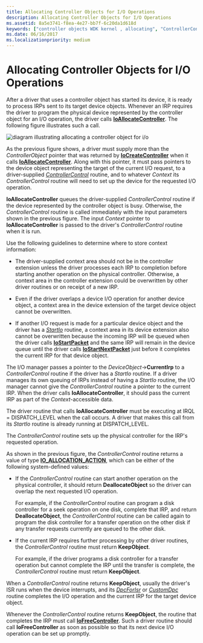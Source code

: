 ```yaml
---
title: Allocating Controller Objects for I/O Operations
description: Allocating Controller Objects for I/O Operations
ms.assetid: 8a5e3741-f8ea-4e27-bb7f-6c20da1d618d
keywords: ["controller objects WDK kernel , allocating", "ControllerControl routines, controller object allocation", "IoAllocateController", "allocating controller objects"]
ms.date: 06/16/2017
ms.localizationpriority: medium
---
```


# Allocating Controller Objects for I/O Operations





After a driver that uses a controller object has started its device, it is ready to process IRPs sent to its target device objects. Whenever an IRP requires the driver to program the physical device represented by the controller object for an I/O operation, the driver calls [**IoAllocateController**](https://msdn.microsoft.com/library/windows/hardware/ff548224). The following figure illustrates such a call.

![diagram illustrating allocating a controller object for i/o](images/3ctlaloc.png)

As the previous figure shows, a driver must supply more than the *ControllerObject* pointer that was returned by [**IoCreateController**](https://msdn.microsoft.com/library/windows/hardware/ff548395) when it calls [**IoAllocateController**](https://msdn.microsoft.com/library/windows/hardware/ff548224). Along with this pointer, it must pass pointers to the device object representing the target of the current I/O request, to a driver-supplied [*ControllerControl*](https://msdn.microsoft.com/library/windows/hardware/ff542049) routine, and to whatever *Context* its *ControllerControl* routine will need to set up the device for the requested I/O operation.

**IoAllocateController** queues the driver-supplied *ControllerControl* routine if the device represented by the controller object is busy. Otherwise, the *ControllerControl* routine is called immediately with the input parameters shown in the previous figure. The input *Context* pointer to **IoAllocateController** is passed to the driver's *ControllerControl* routine when it is run.

Use the following guidelines to determine where to store context information:

-   The driver-supplied context area should not be in the controller extension unless the driver processes each IRP to completion before starting another operation on the physical controller. Otherwise, a context area in the controller extension could be overwritten by other driver routines or on receipt of a new IRP.

-   Even if the driver overlaps a device I/O operation for another device object, a context area in the device extension of the target device object cannot be overwritten.

-   If another I/O request is made for a particular device object and the driver has a [*StartIo*](https://msdn.microsoft.com/library/windows/hardware/ff563858) routine, a context area in its device extension also cannot be overwritten because the incoming IRP will be queued when the driver calls [**IoStartPacket**](https://msdn.microsoft.com/library/windows/hardware/ff550370) and the same IRP will remain in the device queue until the driver calls [**IoStartNextPacket**](https://msdn.microsoft.com/library/windows/hardware/ff550358) just before it completes the current IRP for that device object.

The I/O manager passes a pointer to the *DeviceObject*-&gt;**CurrentIrp** to a *ControllerControl* routine if the driver has a *StartIo* routine. If a driver manages its own queuing of IRPs instead of having a *StartIo* routine, the I/O manager cannot give the *ControllerControl* routine a pointer to the current IRP. When the driver calls **IoAllocateController**, it should pass the current IRP as part of the *Context*-accessible data.

The driver routine that calls **IoAllocateController** must be executing at IRQL = DISPATCH\_LEVEL when the call occurs. A driver that makes this call from its *StartIo* routine is already running at DISPATCH\_LEVEL.

The *ControllerControl* routine sets up the physical controller for the IRP's requested operation.

As shown in the previous figure, the *ControllerControl* routine returns a value of type [**IO\_ALLOCATION\_ACTION**](https://msdn.microsoft.com/library/windows/hardware/ff550534), which can be either of the following system-defined values:

-   If the *ControllerControl* routine can start another operation on the physical controller, it should return **DeallocateObject** so the driver can overlap the next requested I/O operation.

    For example, if the *ControllerControl* routine can program a disk controller for a seek operation on one disk, complete that IRP, and return **DeallocateObject**, the *ControllerControl* routine can be called again to program the disk controller for a transfer operation on the other disk if any transfer requests currently are queued to the other disk.

-   If the current IRP requires further processing by other driver routines, the *ControllerControl* routine must return **KeepObject**.

    For example, if the driver programs a disk controller for a transfer operation but cannot complete the IRP until the transfer is complete, the *ControllerControl* routine must return **KeepObject**.

When a *ControllerControl* routine returns **KeepObject**, usually the driver's ISR runs when the device interrupts, and its [*DpcForIsr*](https://msdn.microsoft.com/library/windows/hardware/ff544079) or [*CustomDpc*](https://msdn.microsoft.com/library/windows/hardware/ff542972) routine completes the I/O operation and the current IRP for the target device object.

Whenever the *ControllerControl* routine returns **KeepObject**, the routine that completes the IRP must call [**IoFreeController**](https://msdn.microsoft.com/library/windows/hardware/ff549104). Such a driver routine should call **IoFreeController** as soon as possible so that its next device I/O operation can be set up promptly.

 

 




